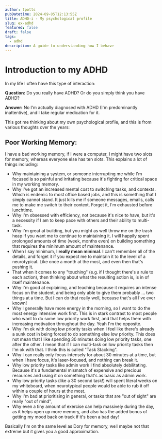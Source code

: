 ```yaml
---
author: tpotts
pubDatetime: 2024-09-05T12:13:55Z
title: ADHD-i - My psychological profile
slug: ex-adhd
featured: false
draft: false
tags:
  - adhd
description: A guide to understanding how I behave
---
```


# Introduction to my ADHD

In my life I often have this type of interaction:

**Question:** Do you really have ADHD? Or do you simply think you have ADHD?

**Answer:** No I'm actually diagnosed with ADHD (I'm predominantly inattentive), and I take regular medication for it.

This got me thinking about my own psychological profile, and this is from various thoughts over the years:

## Poor Working Memory:

I have a bad working memory, if I were a computer, I might have two slots for memory, whereas everyone else has ten slots. This explains a lot of things including:

- Why maintaining a system, or someone interrupting me while I'm focused is so painful and irritating because it's fighting for critical space in my working memory.
- Why I've got an increased mental cost to switching tasks, and contexts. Which is endemic to most office based jobs, and this is something that I simply cannot stand. It just kills me if someone messages, emails, calls me to make me switch to their context. Forget it, I'm exhausted before lunchtime.
- Why I'm obsessed with efficiency, not because it's nice to have, but it's a necessity if I am to keep pace with others and their ability to multi-task.
- Why I'm great at building, but you might as well throw me on the trash heap if you want me to continue to maintaining it. I will happily spent prolonged amounts of time (week, months even) on building something that requires the minimum amount of maintenance.
- When I say minimum, **I really mean minimal**. I can't remember all of the details, and forget it if you expect me to maintain it to the level of a neurotypical. Like once a month at the most, and even then that's pushing it.
- That when it comes to any "touching" (e.g. if I thought there's a rule to each action), then thinking about what the resulting action is, is in of itself maintenance.
- Why I'm good at explaining, and teaching because it requires an intense focus on the student, and being only able to give them probably ... two things at a time. But I can do that really well, because that's all I've ever known!
- Why I generally have more energy in the morning, so I want to do the most energy intensive work first. This is in stark contrast to most people who want to do some low priority work first, and that helps them with increasing motivation throughout the day. Yeah I'm the opposite.
- Why I'm ok with doing low priority tasks when I feel like there's already a sunk cost in being forced to do something else low priority. This does not mean that I like spending 30 minutes doing low priority tasks, one after the other. I mean that if I can multi-task on low priority tasks then I'm ok with that. I think this is called "Task Stacking".
- Why I can really only focus intensely for about 30 minutes at a time, but when I have focus, it's laser-focused, and nothing can break it.
- Why low priority tasks like admin work I find absolutely debilitating. Because it's a fundamental mismatch of expensive and precious resources and using it on something that's as basic as admin work.
- Why low priority tasks (like a 30 second task!) will spent literal weeks on my whiteboard, when neurotypical people would be able to rub it off within a couple of hours at the most.
- Why I'm bad at prioritising in general, or tasks that are "out of sight" are really "out of mind",
- Why even a tiny amount of exercise can help massively during the day, as it helps open up more memory, and also has the added bonus of getting my mood back on track if it's been a bad day!

Basically I'm on the same level as Dory for memory, well maybe not that extreme but it gives you a good approximation.
